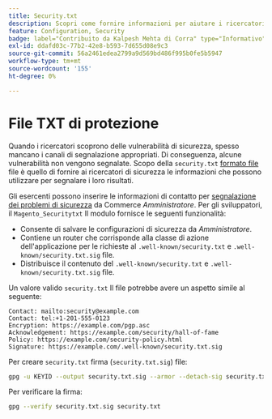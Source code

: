 ```yaml
---
title: Security.txt
description: Scopri come fornire informazioni per aiutare i ricercatori di sicurezza a segnalare le vulnerabilità.
feature: Configuration, Security
badge: label="Contribuito da Kalpesh Mehta di Corra" type="Informativo" url="https://solutionpartners.adobe.com/s/directory/detail/corra" tooltip="Kalpesh Mehta"
exl-id: ddafd03c-77b2-42e8-b593-7d655d08e9c3
source-git-commit: 56a2461edea2799a9d569bd486f995b0fe5b5947
workflow-type: tm+mt
source-wordcount: '155'
ht-degree: 0%

---
```


# File TXT di protezione

Quando i ricercatori scoprono delle vulnerabilità di sicurezza, spesso mancano i canali di segnalazione appropriati. Di conseguenza, alcune vulnerabilità non vengono segnalate. Scopo della `security.txt` [formato file](https://datatracker.ietf.org/doc/html/draft-foudil-securitytxt-09) file è quello di fornire ai ricercatori di sicurezza le informazioni che possono utilizzare per segnalare i loro risultati.

Gli esercenti possono inserire le informazioni di contatto per [segnalazione dei problemi di sicurezza](https://docs.magento.com/user-guide/stores/security-issue-reporting.html) da Commerce _Amministratore_. Per gli sviluppatori, il `Magento_Securitytxt` Il modulo fornisce le seguenti funzionalità:

- Consente di salvare le configurazioni di sicurezza da _Amministratore_.
- Contiene un router che corrisponde alla classe di azione dell&#39;applicazione per le richieste al `.well-known/security.txt` e `.well-known/security.txt.sig` file.
- Distribuisce il contenuto del `.well-known/security.txt` e `.well-known/security.txt.sig` file.

Un valore valido `security.txt` Il file potrebbe avere un aspetto simile al seguente:

```text
Contact: mailto:security@example.com
Contact: tel:+1-201-555-0123
Encryption: https://example.com/pgp.asc
Acknowledgement: https://example.com/security/hall-of-fame
Policy: https://example.com/security-policy.html
Signature: https://example.com/.well-known/security.txt.sig
```

Per creare `security.txt` firma (`security.txt.sig`) file:

```bash
gpg -u KEYID --output security.txt.sig --armor --detach-sig security.txt
```

Per verificare la firma:

```bash
gpg --verify security.txt.sig security.txt
```
